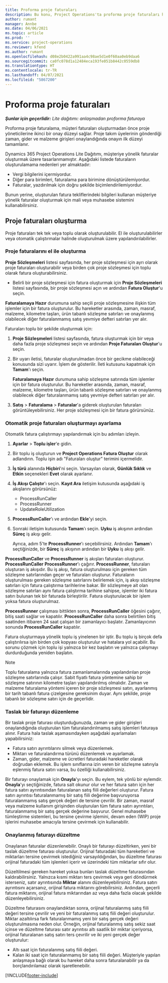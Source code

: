 ```yaml
---
title: Proforma proje faturaları
description: Bu konu, Project Operations'ta proforma proje faturaları hakkında bilgi sağlar.
author: rumant
manager: Annbe
ms.date: 04/06/2021
ms.topic: article
ms.prod: ''
ms.service: project-operations
ms.reviewer: kfend
ms.author: rumant
ms.openlocfilehash: d08e2b0422a991aa4c98ae5d1e0f60aa0eb9daa6
ms.sourcegitcommit: ca0fc078d1a12484eca193fe051b8442c0559db8
ms.translationtype: HT
ms.contentlocale: tr-TR
ms.lasthandoff: 04/07/2021
ms.locfileid: "5867200"
---
```

# <a name="proforma-project-pnvoices"></a>Proforma proje faturaları

_**Şunlar için geçerlidir:** Lite dağıtımı: anlaşmadan proforma faturaya_

Proforma proje faturalama, müşteri faturaları oluşturmadan önce proje yöneticilerine ikinci bir onay düzeyi sağlar. Proje takım üyelerinin gönderdiği zaman, gider ve malzeme girişleri onaylandığında onayın ilk düzeyi tamamlanır.

Dynamics 365 Project Operations Lite Dağıtımı, müşteriye yönelik faturalar oluşturmak üzere tasarlanmamıştır. Aşağıdaki listede faturaların oluşturulamama nedenleri yer almaktadır:

- Vergi bilgilerini içermiyordur.
- Diğer para birimleri, faturalama para birimine dönüştürülemiyordur.
- Faturalar, yazdırılmak için doğru şekilde biçimlendirilemiyordur.

Bunun yerine, oluşturulan fatura tekliflerindeki bilgileri kullanan müşteriye yönelik faturalar oluşturmak için mali veya muhasebe sistemini kullanabilirsiniz.

## <a name="creating-project-invoices"></a>Proje faturaları oluşturma

Proje faturaları tek tek veya toplu olarak oluşturulabilir. El ile oluşturulabilirler veya otomatik çalıştırmalar halinde oluşturulmak üzere yapılandırılabilirler.

### <a name="manually-create-project-invoices"></a>Proje faturalarını el ile oluşturma 

**Proje Sözleşmeleri** listesi sayfasında, her proje sözleşmesi için ayrı olarak proje faturaları oluşturabilir veya birden çok proje sözleşmesi için toplu olarak fatura oluşturabilirsiniz.

   - Belirli bir proje sözleşmesi için fatura oluşturmak için **Proje Sözleşmeleri** listesi sayfasında, bir proje sözleşmesi açın ve ardından **Fatura Oluştur**'u seçin.

   **Faturalamaya Hazır** durumuna sahip seçili proje sözleşmesine ilişkin tüm işlemler için bir fatura oluşturulur. Bu hareketler arasında, zaman, masraf, malzeme, kilometre taşları, ürün tabanlı sözleşme satırları ve onaylanmış olabilecek diğer faturalanmamış satış yevmiye defteri satırları yer alır.

Faturaları toplu bir şekilde oluşturmak için:

1. **Proje Sözleşmeleri** listesi sayfasında, fatura oluşturmak için bir veya daha fazla proje sözleşmesi seçin ve ardından **Proje Faturaları Oluştur**'u seçin.
2. Bir uyarı iletisi, faturalar oluşturulmadan önce bir gecikme olabileceği konusunda sizi uyarır. İşlem de gösterilir. İleti kutusunu kapatmak için **Tamam**'ı seçin.

   **Faturalamaya Hazır** durumuna sahip sözleşme satırında tüm işlemler için bir fatura oluşturulur. Bu hareketler arasında, zaman, masraf, malzeme, kilometre taşları, ürün tabanlı sözleşme satırları ve onaylanmış olabilecek diğer faturalanmamış satış yevmiye defteri satırları yer alır.

3. **Satış** \> **Faturalama** \> **Faturalar**'a giderek oluşturulan faturaları görüntüleyebilirsiniz. Her proje sözleşmesi için bir fatura görürsünüz.

### <a name="set-up-automated-creation-of-project-invoices"></a>Otomatik proje faturaları oluşturmayı ayarlama 

Otomatik fatura çalıştırmayı yapılandırmak için bu adımları izleyin.

1. **Ayarlar** \> **Toplu işler**'e gidin.
2. Bir toplu iş oluşturun ve **Project Operations Fatura Oluştur** olarak adlandırın. Toplu işin adı "Faturaları oluştur" terimini içermelidir.
3. **İş türü** alanında **Hiçbiri**'ni seçin. Varsayılan olarak, **Günlük Sıklık** ve **Etkin** seçenekleri **Evet** olarak ayarlanır.
4. **İş Akışı Çalıştır**'ı seçin. **Kayıt Ara** iletişim kutusunda aşağıdaki iş akışlarını görürsünüz:

    - ProcessRunCaller
    - ProcessRunner
    - UpdateRoleUtilization

5. **ProcessRunCaller**'ı ve ardından **Ekle**'yi seçin.
6. Sonraki iletişim kutusunda **Tamam**'ı seçin. **Uyku** iş akışının ardından **Süreç** iş akışı gelir.

    Ayrıca, adım 5'te **ProcessRunner**'ı seçebilirsiniz. Ardından **Tamam**'ı seçtiğinizde, bir **Süreç** iş akışının ardından bir **Uyku** iş akışı gelir.

**ProcessRunCaller** ve **ProcessRunner** iş akışları faturaları oluşturur. **ProcessRunCaller** **ProcessRunner**'ı çağırır. **ProcessRunner**, faturaları oluşturan iş akışıdır. Bu iş akışı, fatura oluşturulması için gereken tüm sözleşme satırlarından geçer ve faturaları oluşturur. Faturaların oluşturulması gereken sözleşme satırlarını belirlemek için, iş akışı sözleşme satırları için fatura çalıştırma tarihlerine bakar. Bir sözleşmeye ait olan sözleşme satırları aynı fatura çalıştırma tarihine sahipse, işlemler iki fatura satırı bulunan tek bir faturada birleştirilir. Fatura oluşturulacak bir işlem yoksa fatura oluşturulmaz.

**ProcessRunner** çalışması bittikten sonra, **ProcessRunCaller** öğesini çağırır, bitiş saati sağlar ve kapatılır. **ProcessRunCaller** daha sonra belirtilen bitiş saatinden itibaren 24 saat çalışan bir zamanlayıcı başlatır. Zamanlayıcının sonunda **ProcessRunCaller** kapatılır.

Fatura oluşturmaya yönelik toplu iş yinelenen bir iştir. Bu toplu iş birçok defa çalıştırılırsa işin birden çok kopyası oluşturulur ve hatalara yol açabilir. Bu sorunu çözmek için toplu işi yalnızca bir kez başlatın ve yalnızca çalışmayı durdurduğunda yeniden başlatın.

> [!NOTE]
> Toplu faturalama yalnızca fatura zamanlamalarında yapılandırılan proje sözleşme satırlarında çalışır. Sabit fiyatlı fatura yöntemine sahip bir sözleşme satırının kilometre taşları yapılandırılmış olmalıdır. Zaman ve malzeme faturalama yöntemi içeren bir proje sözleşmesi satırı, ayarlanmış bir tarih tabanlı fatura çizelgesine gereksinim duyar. Aynı şekilde, proje tabanlı bir sözleşme satırı için de geçerlidir.      
 
### <a name="edit-a-draft-invoice"></a>Taslak bir faturayı düzenleme

Bir taslak proje faturası oluşturduğunuzda, zaman ve gider girişleri onaylandığında oluşturulan tüm faturalandırılmamış satış işlemleri faturaya alınır. Fatura hala taslak aşamasındayken aşağıdaki ayarlamaları yapabilirsiniz:

- Fatura satırı ayrıntılarını silmek veya düzenlemek.
- Miktarı ve faturalandırma türünü düzenlemek ve ayarlamak.
- Zaman, gider, malzeme ve ücretleri faturadaki hareketler olarak doğrudan eklemek. Bu işlem sınıflarına izin veren bir sözleşme satırıyla eşlenmiş fatura satırı varsa, bu özelliği kullanabilirsiniz.

Bir faturayı onaylamak için **Onayla**'yı seçin. Bu eylem, tek yönlü bir eylemdir. **Onayla**'yı seçtiğinizde, fatura salt okunur olur ve her fatura satırı için her fatura satırı ayrıntısından faturalanan satış fiili değerleri oluşturur. Fatura satırı ayrıntısı faturalanmamış bir satış fiili değerine başvuruyorsa faturalanmamış satış gerçek değeri de tersine çevrilir. Bir zaman, masraf veya malzeme kullanım girişinden oluşturulan tüm fatura satırı ayrıntıları, faturalanmamış bir satış gerçek değerine başvurur. Genel muhasebe tümleştirme sistemleri, bu tersine çevirme işlemini, devam eden (WIP) proje işlerini muhasebe amacıyla tersine çevirmek için kullanabilir.

### <a name="correct-a-confirmed-invoice"></a>Onaylanmış faturayı düzeltme

Onaylanan faturalar düzenlenebilir. Onaylı bir faturayı düzeltirken, yeni bir taslak düzeltme faturası oluşturulur. Orijinal faturadaki tüm hareketleri ve miktarları tersine çevirmek istediğiniz varsayıldığından, bu düzeltme faturası orijinal faturadaki tüm işlemleri içerir ve üzerindeki tüm miktarlar sıfır olur.

Düzeltilmesi gereken hareket yoksa bunları taslak düzeltme faturasından kaldırabilirsiniz. Yalnızca kısmi miktarı ters çevirmek veya geri döndürmek isterseniz, satır ayrıntısında **Miktar** alanını düzenleyebilirsiniz. Fatura satırı ayrıntısını açarsanız, orijinal fatura miktarını görebilirsiniz. Ardından, geçerli fatura miktarını, orijinal fatura miktarından az veya daha fazla olacak şekilde düzenleyebilirsiniz.

Düzeltme faturasını onaylandıktan sonra, orijinal faturalanmış satış fiili değeri tersine çevrilir ve yeni bir faturalanmış satış fiili değeri oluşturulur. Miktar azaltılırsa fark faturalanmamış yeni bir satış gerçek değeri oluşturulmasına neden olur. Örneğin, orijinal faturalanmış satış sekiz saat içinse ve düzeltme faturası satır ayrıntısı altı saatlik bir miktar içeriyorsa, orijinal faturalanan satış satırı ters çevrilir ve iki yeni gerçek değer oluşturulur:

- Altı saat için faturalanmış satış fiili değeri.
- Kalan iki saat için faturalanmamış bir satış fiili değeri. Müşteriyle yapılan anlaşmaya bağlı olarak bu hareket daha sonra faturalanabilir ya da borçlandırılamaz olarak işaretlenebilir.



[!INCLUDE[footer-include](../../includes/footer-banner.md)]
